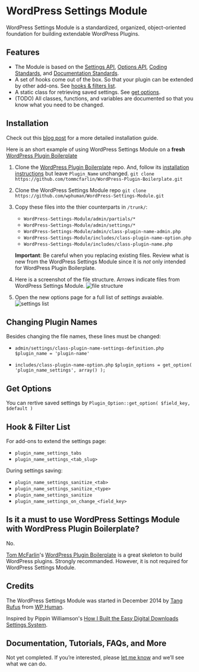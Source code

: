 # WordPress Settings Module

WordPress Settings Module is a standardized, organized, object-oriented foundation for building extendable WordPress Plugins.

## Features
* The Module is based on the [Settings API](http://codex.wordpress.org/Settings_API), [Options API](http://codex.wordpress.org/Options_API), [Coding Standards](http://codex.wordpress.org/WordPress_Coding_Standards), and [Documentation Standards](http://make.wordpress.org/core/handbook/inline-documentation-standards/php-documentation-standards/).
* A set of hooks come out of the box. So that your plugin can be extended by other add-ons. See [hooks & filters list](#hook--filter-list).
* A static class for retrieving saved settings. See [get options](#get-options).
* (TODO) All classes, functions, and variables are documented so that you know what you need to be changed.


## Installation
Check out this [blog post](https://wphuman.com/announcing-wordpress-settings-module/) for a more detailed installation guide.

Here is an short example of using WordPress Settings Module on a **fresh** [WordPress Plugin Boilerplate](https://github.com/tommcfarlin/WordPress-Plugin-Boilerplate/)

1. Clone the [WordPress Plugin Boilerplate](https://github.com/tommcfarlin/WordPress-Plugin-Boilerplate/) repo. And, follow its [installation instructions](https://github.com/tommcfarlin/WordPress-Plugin-Boilerplate/blob/master/README.md#installation) but leave `Plugin_Name` unchanged.
`git clone https://github.com/tommcfarlin/WordPress-Plugin-Boilerplate.git`

2. Clone the WordPress Settings Module repo
`git clone https://github.com/wphuman/WordPress-Settings-Module.git`

3. Copy these files into the thier counterparts in `/trunk/`:
	* `WordPress-Settings-Module/admin/partials/*`
	* `WordPress-Settings-Module/admin/settings/*`
	* `WordPress-Settings-Module/admin/class-plugin-name-admin.php`
	* `WordPress-Settings-Module/includes/class-plugin-name-option.php`
	* `WordPress-Settings-Module/includes/class-plugin-name.php`

	**Important**: Be careful when you replacing existing files. Review what is new from the WordPress Settings Module since it is *not* only intended for WordPress Plugin Boilerplate.

4. Here is a screenshot of the file structure. Arrows indicate files from WordPress Settings Module.
![file structure](https://raw.githubusercontent.com/wphuman/WordPress-Settings-Module/master/screenshot-file-structure.png)

5. Open the new options page for a full list of *settings* avaiable.
![settings list](https://raw.githubusercontent.com/wphuman/WordPress-Settings-Module/master/screenshot-settings-list.png)


## Changing Plugin Names
Besides changing the file names, these lines must be changed:
* `admin/settings/class-plugin-name-settings-definition.php`
	`$plugin_name = 'plugin-name'`

* `includes/class-plugin-name-option.php`
	`$plugin_options = get_option( 'plugin_name_settings', array() );`

## Get Options
You can rertive saved settings by `Plugin_Option::get_option( $field_key, $default )`


## Hook & Filter List
For add-ons to extend the settings page:
* `plugin_name_settings_tabs`
* `plugin_name_settings_<tab_slug>`

During settings saving:
* `plugin_name_settings_sanitize_<tab>`
* `plugin_name_settings_sanitize_<type>`
* `plugin_name_settings_sanitize`
* `plugin_name_settings_on_change_<field_key>`


## Is it a must to use WordPress Settings Module with WordPress Plugin Boilerplate?
No.

[Tom McFarlin](http://tommcfarlin.com)'s [WordPress Plugin Boilerplate](https://github.com/tommcfarlin/WordPress-Plugin-Boilerplate/) is a great skeleton to build WordPress plugins. Strongly recommanded. However, it is not required for WordPress Settings Module.


## Credits
The WordPress Settings Module was started in December 2014 by [Tang Rufus](http://tangrufus.com/) from [WP Human](https://wphuman.com/).

Inspired by Pippin Williamson's [How I Built the Easy Digital Downloads Settings System](https://pippinsplugins.com/how-i-built-settings-system-easy-digital-downloads/).

## Documentation, Tutorials, FAQs, and More

Not yet completed. If you’re interested, please [let me know](https://wphuman.com/contact/) and we’ll see what we can do.
